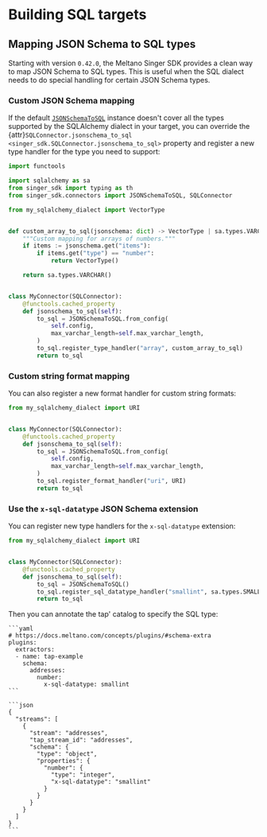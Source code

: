 # Building SQL targets

## Mapping JSON Schema to SQL types

Starting with version `0.42.0`, the Meltano Singer SDK provides a clean way to map JSON Schema to SQL types. This is useful when the SQL dialect needs to do special handling for certain JSON Schema types.

### Custom JSON Schema mapping

If the default [`JSONSchemaToSQL`](connectors.sql.JSONSchemaToSQL) instance doesn't cover all the types supported by the SQLAlchemy dialect in your target, you can override the {attr}`SQLConnector.jsonschema_to_sql <singer_sdk.SQLConnector.jsonschema_to_sql>` property and register a new type handler for the type you need to support:

```python
import functools

import sqlalchemy as sa
from singer_sdk import typing as th
from singer_sdk.connectors import JSONSchemaToSQL, SQLConnector

from my_sqlalchemy_dialect import VectorType


def custom_array_to_sql(jsonschema: dict) -> VectorType | sa.types.VARCHAR:
    """Custom mapping for arrays of numbers."""
    if items := jsonschema.get("items"):
        if items.get("type") == "number":
            return VectorType()

    return sa.types.VARCHAR()


class MyConnector(SQLConnector):
    @functools.cached_property
    def jsonschema_to_sql(self):
        to_sql = JSONSchemaToSQL.from_config(
            self.config,
            max_varchar_length=self.max_varchar_length,
        )
        to_sql.register_type_handler("array", custom_array_to_sql)
        return to_sql
```

### Custom string format mapping

You can also register a new format handler for custom string formats:

```python
from my_sqlalchemy_dialect import URI


class MyConnector(SQLConnector):
    @functools.cached_property
    def jsonschema_to_sql(self):
        to_sql = JSONSchemaToSQL.from_config(
            self.config,
            max_varchar_length=self.max_varchar_length,
        )
        to_sql.register_format_handler("uri", URI)
        return to_sql
```

### Use the `x-sql-datatype` JSON Schema extension

You can register new type handlers for the `x-sql-datatype` extension:

```python
from my_sqlalchemy_dialect import URI


class MyConnector(SQLConnector):
    @functools.cached_property
    def jsonschema_to_sql(self):
        to_sql = JSONSchemaToSQL()
        to_sql.register_sql_datatype_handler("smallint", sa.types.SMALLINT)
        return to_sql
```

Then you can annotate the tap' catalog to specify the SQL type:

````{tab} meltano.yml
```yaml
# https://docs.meltano.com/concepts/plugins/#schema-extra
plugins:
  extractors:
  - name: tap-example
    schema:
      addresses:
        number:
          x-sql-datatype: smallint
```
````

````{tab} JSON catalog
```json
{
  "streams": [
    {
      "stream": "addresses",
      "tap_stream_id": "addresses",
      "schema": {
        "type": "object",
        "properties": {
          "number": {
            "type": "integer",
            "x-sql-datatype": "smallint"
          }
        }
      }
    }
  ]
}
```
````
